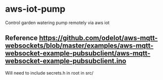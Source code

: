 # aws-iot-pump
Control garden watering pump remotely via aws iot

## Reference https://github.com/odelot/aws-mqtt-websockets/blob/master/examples/aws-mqtt-websocket-example-pubsubclient/aws-mqtt-websocket-example-pubsubclient.ino
Will need to include secrets.h in root in src/

